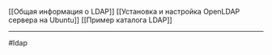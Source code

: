 [[Общая информация о LDAP]]
[[Установка и настройка OpenLDAP сервера на Ubuntu]]
[[Пример каталога LDAP]]

---

#ldap